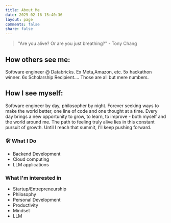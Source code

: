 ```yaml
---
title: About Me
date: 2025-02-16 15:40:36
layout: page
comments: false
share: false
---
```


> "Are you alive? Or are you just breathing?" - Tony Chang

## How others see me:
Software engineer @ Databricks. Ex Meta,Amazon, etc. 5x hackathon winner. 6x Scholarship Recipient.... Those are all but mere numbers.

## How I see myself:
Software engineer by day, philosopher by night. Forever seeking ways to make the world better, one line of code and one thought at a time. Every day brings a new opportunity to grow, to learn, to improve - both myself and the world around me. The path to feeling truly alive lies in this constant pursuit of growth. Until I reach that summit, I'll keep pushing forward.

### 🛠 What I Do
- Backend Development
- Cloud computing
- LLM applications

### What I'm interested in
- Startup/Entrepreneurship
- Philosophy
- Personal Development
- Productivity
- Mindset
- LLM





